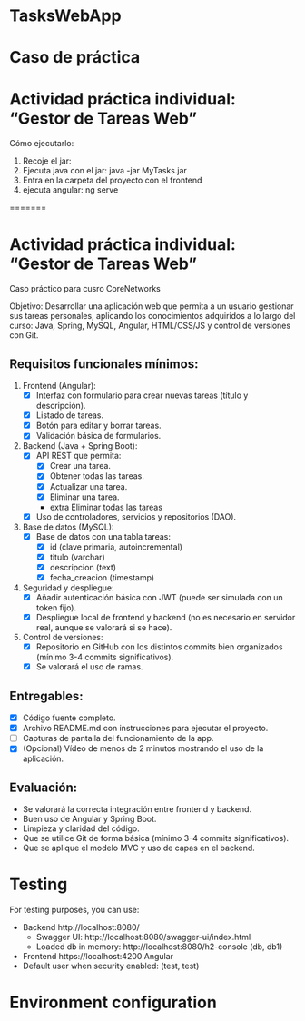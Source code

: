 # TasksWebApp
Caso de práctica
=======

# Actividad práctica individual: “Gestor de Tareas Web”
Cómo ejecutarlo:
1. Recoje el jar:
2. Ejecuta java con el jar: java -jar MyTasks.jar
3. Entra en la carpeta del proyecto con el frontend
4. ejecuta angular: ng serve



=======
# Actividad práctica individual: “Gestor de Tareas Web”
Caso práctico para cusro CoreNetworks

Objetivo:
Desarrollar una aplicación web que permita a un usuario gestionar sus tareas personales, aplicando los conocimientos adquiridos a lo largo del curso: Java, Spring, MySQL, Angular, HTML/CSS/JS y control de versiones con Git.

## Requisitos funcionales mínimos:
1. Frontend (Angular):
   - [X] Interfaz con formulario para crear nuevas tareas (título y descripción).
   - [X] Listado de tareas.
   - [X] Botón para editar y borrar tareas.
   - [X] Validación básica de formularios.
2. Backend (Java + Spring Boot): 
   - [X] API REST que permita:
       - [X] Crear una tarea.
       - [X] Obtener todas las tareas.
       - [X] Actualizar una tarea.
       - [X] Eliminar una tarea.
       - extra Eliminar todas las tareas
   - [X] Uso de controladores, servicios y repositorios (DAO).
3. Base de datos (MySQL):
   - [X] Base de datos con una tabla tareas:
      - [X] id (clave primaria, autoincremental)
      - [X] titulo (varchar)
      - [X] descripcion (text)
      - [X] fecha_creacion (timestamp)
4. Seguridad y despliegue:
   - [X] Añadir autenticación básica con JWT (puede ser simulada con un token fijo).
   - [X] Despliegue local de frontend y backend (no es necesario en servidor real, aunque se valorará si se hace).
5. Control de versiones:
   - [X] Repositorio en GitHub con los distintos commits bien organizados (mínimo 3-4 commits significativos).
   - [X] Se valorará el uso de ramas.

## Entregables:
- [X] Código fuente completo.
- [X] Archivo README.md con instrucciones para ejecutar el proyecto.
- [ ] Capturas de pantalla del funcionamiento de la app.
- [X] (Opcional) Vídeo de menos de 2 minutos mostrando el uso de la aplicación.

## Evaluación:
- Se valorará la correcta integración entre frontend y backend.
- Buen uso de Angular y Spring Boot.
- Limpieza y claridad del código.
- Que se utilice Git de forma básica (mínimo 3-4 commits significativos).
- Que se aplique el modelo MVC y uso de capas en el backend.


# Testing
For testing purposes, you can use:
- Backend http://localhost:8080/
  - Swagger UI: http://localhost:8080/swagger-ui/index.html
  - Loaded db in memory: http://localhost:8080/h2-console (db, db1)
- Frontend https://localhost:4200 Angular
- Default user when security enabled: (test, test)

# Environment configuration
